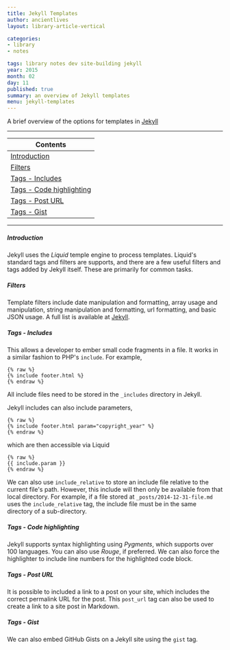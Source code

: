 ```yaml
---
title: Jekyll Templates
author: ancientlives
layout: library-article-vertical

categories:
- library
- notes

tags: library notes dev site-building jekyll
year: 2015
month: 02
day: 11
published: true
summary: an overview of Jekyll templates
menu: jekyll-templates
---
```


A brief overview of the options for templates in [Jekyll](http://jekyllrb.com/docs/)

***

Contents |
-----------|
[Introduction](#intro) |
[Filters](#filters) |
[Tags - Includes](#includes) |
[Tags - Code highlighting](#code) |
[Tags - Post URL](#post) |
[Tags - Gist](#gist) |

***

<a id="intro"></a>
##### Introduction
Jekyll uses the *Liquid* temple engine to process templates. Liquid's standard tags and filters are supports, and there are a few useful filters
and tags added by Jekyll itself. These are primarily for common tasks.

<a id="filters"></a>
##### Filters
Template filters include date manipulation and formatting, array usage and manipulation, string manipulation and formatting, url formatting, and
basic JSON usage. A full list is available at [Jekyll](http://jekyllrb.com/docs/templates/). 

<a id="includes"></a>
##### Tags - Includes
This allows a developer to ember small code fragments in a file. It works in a similar fashion to PHP's `include`. For example,

```
{% raw %}
{% include footer.html %}
{% endraw %}
```

All include files need to be stored in the `_includes` directory in Jekyll.

Jekyll includes can also include parameters, 

```
{% raw %}
{% include footer.html param="copyright_year" %}
{% endraw %}
```

which are then accessible via Liquid

```
{% raw %}
{{ include.param }}
{% endraw %}
```

We can also use `include_relative` to store an include file relative to the current file's path. However, this include will then only be available
from that local directory. For example, if a file stored at `_posts/2014-12-31-file.md` uses the `include_relative` tag, the include file must be 
in the same directory of a sub-directory.

<a id="code"></a>
##### Tags - Code highlighting
Jekyll supports syntax highlighting using *Pygments*, which supports over 100 languages. You can also use *Rouge*, if preferred. We can also force
the highlighter to include line numbers for the highlighted code block.

<a id="post"></a>
##### Tags - Post URL
It is possible to included a link to a post on your site, which includes the correct permalink URL for the post. This `post_url` tag can also be
used to create a link to a site post in Markdown.

<a id="gist"></a>
##### Tags - Gist
We can also embed GitHub Gists on a Jekyll site using the `gist` tag.